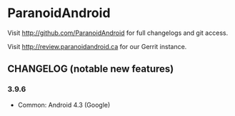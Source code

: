 ParanoidAndroid
===============

Visit http://github.com/ParanoidAndroid for full changelogs and git access.

Visit http://review.paranoidandroid.ca for our Gerrit instance.

CHANGELOG (notable new features)
---------

### 3.9.6
* Common: Android 4.3 (Google)
